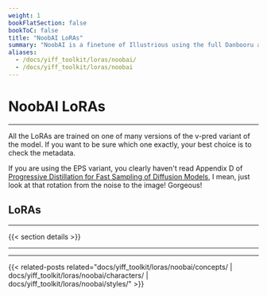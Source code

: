 ```yaml
---
weight: 1
bookFlatSection: false
bookToC: false
title: "NoobAI LoRAs"
summary: "NoobAI is a finetune of Illustrious using the full Danbooru and e621 datasets. There are two different versions of the model, one with `eps` and one with `v-prediction`. I'm currently training for the v-pred 0.65S version unless otherwise specified."
aliases:
  - /docs/yiff_toolkit/loras/noobai/
  - /docs/yiff_toolkit/loras/noobai
---
```


<!--markdownlint-disable MD025 -->

# NoobAI LoRAs

---

All the LoRAs are trained on one of many versions of the v-pred variant of the model. If you want to be sure which one exactly, your best choice is to check the metadata.

If you are using the EPS variant, you clearly haven't read Appendix D of [Progressive Distillation for Fast Sampling of Diffusion Models](https://arxiv.org/pdf/2202.00512), I mean, just look at that rotation from the noise to the image! Gorgeous!

## LoRAs

---

{{< section details >}}

---

---

{{< related-posts related="docs/yiff_toolkit/loras/noobai/concepts/ | docs/yiff_toolkit/loras/noobai/characters/ | docs/yiff_toolkit/loras/noobai/styles/" >}}
